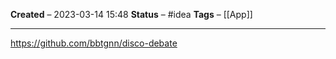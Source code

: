 **Created** – 2023-03-14 15:48
**Status** – #idea
**Tags** – [[App]]

---

https://github.com/bbtgnn/disco-debate






